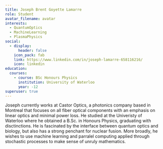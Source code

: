 ```yaml
---
title: Joseph Brent Goyette Lamarre
role: Student
avatar_filename: avatar
interests:
  - QuantumOptics
  - MachineLearning
  - PlasmaPhysics
social:
  - display:
      header: false
    icon_pack: fab
    link: https://www.linkedin.com/in/joseph-lamarre-658116216/
    icon: linkedin
education:
  courses:
    - course: BSc Honours Physics
      institution: University of Waterloo
      year: -12
superuser: true
---
```

Joseph currently works at Castor Optics, a photonics company based in Montreal that focuses on all fiber optical components with an emphasis on linear optics and minimal power loss. He studied at the Univeristy of Waterloo where he obtained a B.Sc. in Honours Physics, graduating with disctinctions. He is fascinated by the interface between quantum optics and biology, but also has a strong penchant for nuclear fusion. More broadly, he wishes to use machine learning and parralel computing applied through stochastic processes to make sense of unruly mathematics.